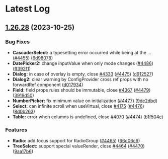 # Latest Log 

## [1.26.28](https://github.com/alibaba-fusion/next/compare/1.26.26...1.26.28) (2023-10-25)


### Bug Fixes

* **CascaderSelect:** a typesetting error occurred while being at the … ([#4455](https://github.com/alibaba-fusion/next/issues/4455)) ([6d98078](https://github.com/alibaba-fusion/next/commit/6d98078))
* **DatePicker2:** change inputValue when only mode changes ([#4486](https://github.com/alibaba-fusion/next/issues/4486)) ([ff392f1](https://github.com/alibaba-fusion/next/commit/ff392f1))
* **Dialog:** in case of overlay is empty, close [#4333](https://github.com/alibaba-fusion/next/issues/4333) ([#4475](https://github.com/alibaba-fusion/next/issues/4475)) ([d912527](https://github.com/alibaba-fusion/next/commit/d912527))
* **Dialog2:** clear warning by ConfigProvider cross ref props with no forwardRef component ([d017934](https://github.com/alibaba-fusion/next/commit/d017934))
* **Field:** field props rules should be immutable, close [#4367](https://github.com/alibaba-fusion/next/issues/4367) ([#4479](https://github.com/alibaba-fusion/next/issues/4479)) ([3919d50](https://github.com/alibaba-fusion/next/commit/3919d50))
* **NumberPicker:** fix minimum value on initialization ([#4477](https://github.com/alibaba-fusion/next/issues/4477)) ([9de2dbd](https://github.com/alibaba-fusion/next/commit/9de2dbd))
* **Select:** can infinite scroll when useVirtual, close [#4175](https://github.com/alibaba-fusion/next/issues/4175) ([#4476](https://github.com/alibaba-fusion/next/issues/4476)) ([8d0b263](https://github.com/alibaba-fusion/next/commit/8d0b263))
* **Table:** error when columns is undefined, close [#4070](https://github.com/alibaba-fusion/next/issues/4070) ([#4474](https://github.com/alibaba-fusion/next/issues/4474)) ([b1f504c](https://github.com/alibaba-fusion/next/commit/b1f504c))


### Features

* **Radio:** add focus support for RadioGroup ([#4465](https://github.com/alibaba-fusion/next/issues/4465)) ([66d06c9](https://github.com/alibaba-fusion/next/commit/66d06c9))
* **TreeSelect:** support special valueRender, close [#4464](https://github.com/alibaba-fusion/next/issues/4464) ([#4470](https://github.com/alibaba-fusion/next/issues/4470)) ([9aa17b6](https://github.com/alibaba-fusion/next/commit/9aa17b6))


